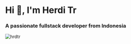 <h1>Hi 👋, I'm Herdi Tr</h1>
<h3>A passionate fullstack developer from Indonesia</h3>

<img src="https://komarev.com/ghpvc/?username=hrdtr" alt="hrdtr" />
